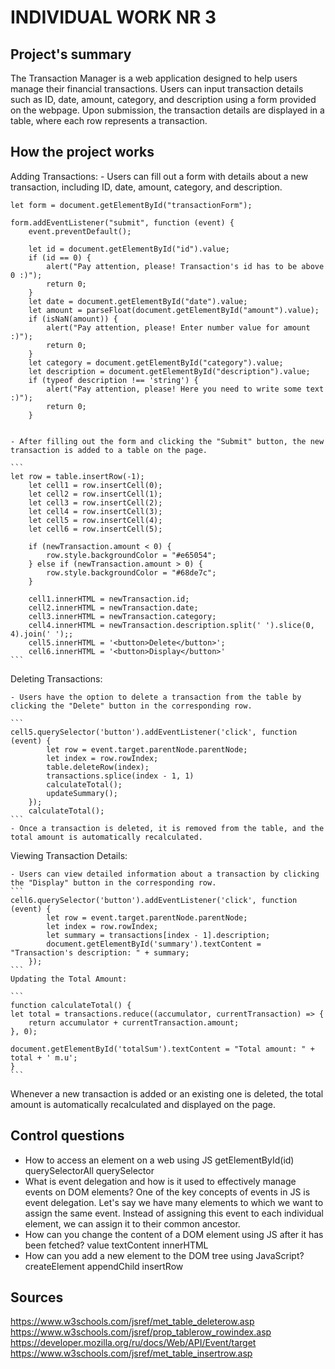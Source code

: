 # INDIVIDUAL WORK NR 3

## Project's summary 
The Transaction Manager is a web application designed to help users manage their financial transactions. 
Users can input transaction details such as ID, date, amount, category, and description using a form provided on the webpage. 
Upon submission, the transaction details are displayed in a table, where each row represents a transaction.

## How the project works
Adding Transactions:
    - Users can fill out a form with details about a new transaction, including ID, date, amount, category, and description.
    
    let form = document.getElementById("transactionForm");

    form.addEventListener("submit", function (event) {
        event.preventDefault();

        let id = document.getElementById("id").value;
        if (id == 0) {
            alert("Pay attention, please! Transaction's id has to be above 0 :)");
            return 0;
        }
        let date = document.getElementById("date").value;
        let amount = parseFloat(document.getElementById("amount").value);
        if (isNaN(amount)) {
            alert("Pay attention, please! Enter number value for amount :)");
            return 0;
        }
        let category = document.getElementById("category").value;
        let description = document.getElementById("description").value;
        if (typeof description !== 'string') {
            alert("Pay attention, please! Here you need to write some text :)");
            return 0;
        }  
    

    - After filling out the form and clicking the "Submit" button, the new transaction is added to a table on the page.

    ```
    let row = table.insertRow(-1);
        let cell1 = row.insertCell(0);
        let cell2 = row.insertCell(1);
        let cell3 = row.insertCell(2);
        let cell4 = row.insertCell(3);
        let cell5 = row.insertCell(4);
        let cell6 = row.insertCell(5);

        if (newTransaction.amount < 0) {
            row.style.backgroundColor = "#e65054";
        } else if (newTransaction.amount > 0) {
            row.style.backgroundColor = "#68de7c";
        }

        cell1.innerHTML = newTransaction.id;
        cell2.innerHTML = newTransaction.date;
        cell3.innerHTML = newTransaction.category;
        cell4.innerHTML = newTransaction.description.split(' ').slice(0, 4).join(' ');;
        cell5.innerHTML = '<button>Delete</button>';
        cell6.innerHTML = '<button>Display</button>'
    ```
Deleting Transactions:

    - Users have the option to delete a transaction from the table by clicking the "Delete" button in the corresponding row.

    ```
    cell5.querySelector('button').addEventListener('click', function (event) {
            let row = event.target.parentNode.parentNode;
            let index = row.rowIndex;
            table.deleteRow(index);
            transactions.splice(index - 1, 1)
            calculateTotal();
            updateSummary();
        });
        calculateTotal();
    ```
    - Once a transaction is deleted, it is removed from the table, and the total amount is automatically recalculated.

Viewing Transaction Details:

    - Users can view detailed information about a transaction by clicking the "Display" button in the corresponding row.
    ```
    cell6.querySelector('button').addEventListener('click', function (event) {
            let row = event.target.parentNode.parentNode;
            let index = row.rowIndex;
            let summary = transactions[index - 1].description;
            document.getElementById('summary').textContent = "Transaction's description: " + summary;
        });
    ```
    Updating the Total Amount:

    ```
    function calculateTotal() {
    let total = transactions.reduce((accumulator, currentTransaction) => {
        return accumulator + currentTransaction.amount;
    }, 0);

    document.getElementById('totalSum').textContent = "Total amount: " + total + ' m.u';
    }
    ```

Whenever a new transaction is added or an existing one is deleted, the total amount is automatically recalculated and displayed on the page.

## Control questions
- How to access an element on a web using JS
    getElementById(id)
    querySelectorAll
    querySelector
- What is event delegation and how is it used to effectively manage events on DOM elements?
    One of the key concepts of events in JS is event delegation. Let's say we have many elements to which we want to assign the same event.
    Instead of assigning this event to each individual element, we can assign it to their common ancestor.
- How can you change the content of a DOM element using JS after it has been fetched?
    value
    textContent
    innerHTML
- How can you add a new element to the DOM tree using JavaScript?
    createElement
    appendChild
    insertRow

## Sources 
https://www.w3schools.com/jsref/met_table_deleterow.asp
https://www.w3schools.com/jsref/prop_tablerow_rowindex.asp
https://developer.mozilla.org/ru/docs/Web/API/Event/target
https://www.w3schools.com/jsref/met_table_insertrow.asp
